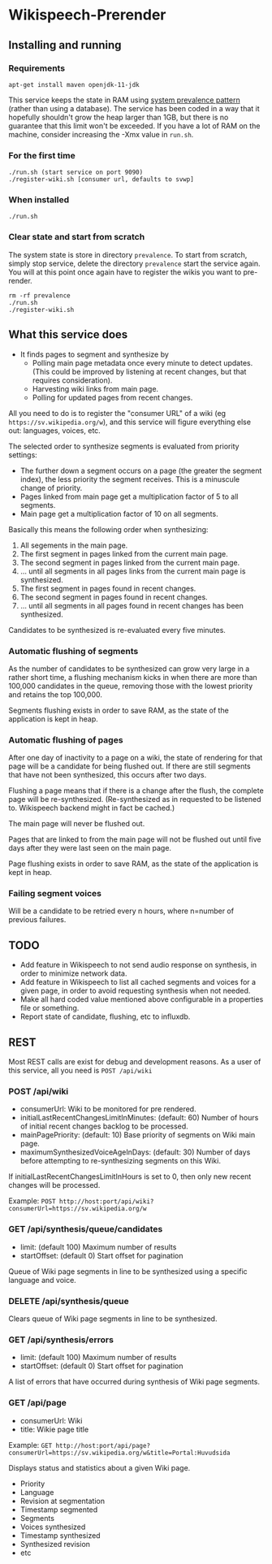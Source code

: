 # Wikispeech-Prerender

## Installing and running

### Requirements

```
apt-get install maven openjdk-11-jdk
```

This service keeps the state in RAM using [system prevalence pattern](https://en.wikipedia.org/wiki/System_prevalence) (rather than using a database).
The service has been coded in a way that it hopefully shouldn't grow the heap larger than 1GB,
but there is no guarantee that this limit won't be exceeded. If you have a lot of RAM on the machine,
consider increasing the -Xmx value in ```run.sh```.

### For the first time
```
./run.sh (start service on port 9090)
./register-wiki.sh [consumer url, defaults to svwp]
```


### When installed
```
./run.sh
```

### Clear state and start from scratch

The system state is store in directory ```prevalence```. To start from scratch,
simply stop service, delete the directory ```prevalence``` start the service again.
You will at this point once again have to register the wikis you want to pre-render.

```
rm -rf prevalence
./run.sh
./register-wiki.sh
```


## What this service does

* It finds pages to segment and synthesize by
  * Polling main page metadata once every minute to detect updates. 
    (This could be improved by listening at recent changes, but that requires consideration).
  * Harvesting wiki links from main page.   
  * Polling for updated pages from recent changes.  

All you need to do is to register the "consumer URL" of a wiki (eg ```https://sv.wikipedia.org/w```), and this service will figure everything else out: languages, voices, etc.

The selected order to synthesize segments is evaluated from priority settings:

* The further down a segment occurs on a page (the greater the segment index),
  the less priority the segment receives. This is a minuscule change of priority.
* Pages linked from main page get a multiplication factor of 5 to all segments.
* Main page get a multiplication factor of 10 on all segments. 

Basically this means the following order when synthesizing:
1. All segements in the main page.
2. The first segment in pages linked from the current main page.
3. The second segment in pages linked from the current main page.
4. ... until all segments in all pages links from the current main page is synthesized.
5. The first segment in pages found in recent changes.
6. The second segment in pages found in recent changes.
7. ... until all segments in all pages found in recent changes has been synthesized.

Candidates to be synthesized is re-evaluated every five minutes.

### Automatic flushing of segments

As the number of candidates to be synthesized can grow very large in a rather short time,
a flushing mechanism kicks in when there are more than 100,000 candidates in the queue, 
removing those with the lowest priority and retains the top 100,000.

Segments flushing exists in order to save RAM, as the state of the application is kept in heap.

### Automatic flushing of pages

After one day of inactivity to a page on a wiki, 
the state of rendering for that page will be a candidate for being flushed out.
If there are still segments that have not been synthesized, this occurs after two days.

Flushing a page means that if there is a change after the flush, 
the complete page will be re-synthesized. 
(Re-synthesized as in requested to be listened to. Wikispeech backend might in fact be cached.)

The main page will never be flushed out.

Pages that are linked to from the main page will not be flushed out until five days after they were last seen on the main page.

Page flushing exists in order to save RAM, as the state of the application is kept in heap.
  
### Failing segment voices

Will be a candidate to be retried every n hours, where n=number of previous failures.

## TODO

* Add feature in Wikispeech to not send audio response on synthesis, in order to minimize network data.
* Add feature in Wikispeech to list all cached segments and voices for a given page, in order to avoid requesting synthesis when not needed.
* Make all hard coded value mentioned above configurable in a properties file or something.
* Report state of candidate, flushing, etc to influxdb.


## REST

Most REST calls are exist for debug and development reasons.
As a user of this service, all you need is ```POST /api/wiki```

### POST /api/wiki
* consumerUrl: Wiki to be monitored for pre rendered.
* initialLastRecentChangesLimitInMinutes: (default: 60) Number of hours of initial recent changes backlog to be processed.
* mainPagePriority: (default: 10) Base priority of segments on Wiki main page.
* maximumSynthesizedVoiceAgeInDays: (default: 30) Number of days before attempting to re-synthesizing segments on this Wiki. 

If initialLastRecentChangesLimitInHours is set to 0, then only new recent changes will be processed. 

Example: ```POST http://host:port/api/wiki?consumerUrl=https://sv.wikipedia.org/w```

### GET /api/synthesis/queue/candidates
* limit: (default 100) Maximum number of results 
* startOffset: (default 0) Start offset for pagination

Queue of Wiki page segments in line to be synthesized using a specific language and voice.

### DELETE /api/synthesis/queue

Clears queue of Wiki page segments in line to be synthesized.

### GET /api/synthesis/errors
* limit: (default 100) Maximum number of results
* startOffset: (default 0) Start offset for pagination

A list of errors that have occurred during synthesis of Wiki page segments.

### GET /api/page
* consumerUrl: Wiki
* title: Wikie page title

Example: ```GET http://host:port/api/page?consumerUrl=https://sv.wikipedia.org/w&title=Portal:Huvudsida```

Displays status and statistics about a given Wiki page.
* Priority
* Language
* Revision at segmentation
* Timestamp segmented
* Segments
* Voices synthesized
* Timestamp synthesized
* Synthesized revision
* etc